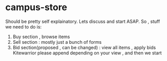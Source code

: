 # campus-store
Should be pretty self explainatory. Lets discuss and start ASAP.
So , stuff we need to do is:
1) Buy section , browse items
2) Sell section : mostly just a bunch of forms  
3) Bid section(proposed , can be changed) : view all items , apply bids
Kitewarrior please append depending on your view , and then we start
